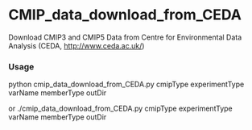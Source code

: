 # CMIP_data_download_from_CEDA
Download CMIP3 and CMIP5 Data from Centre for Environmental Data Analysis (CEDA, http://www.ceda.ac.uk/)

### Usage
python cmip_data_download_from_CEDA.py cmipType experimentType varName memberType outDir

or ./cmip_data_download_from_CEDA.py cmipType experimentType varName memberType outDir
